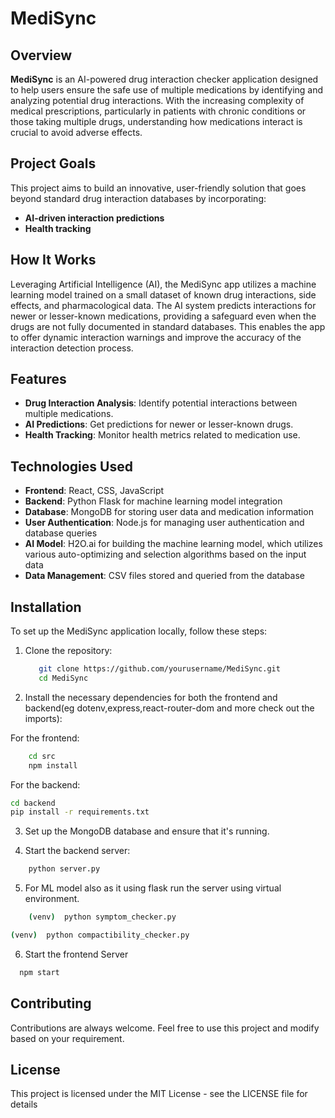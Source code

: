 # MediSync  

## Overview  

**MediSync** is an AI-powered drug interaction checker application designed to help users ensure the safe use of multiple medications by identifying and analyzing potential drug interactions. With the increasing complexity of medical prescriptions, particularly in patients with chronic conditions or those taking multiple drugs, understanding how medications interact is crucial to avoid adverse effects.  

## Project Goals  

This project aims to build an innovative, user-friendly solution that goes beyond standard drug interaction databases by incorporating:  

- **AI-driven interaction predictions**  
- **Health tracking**  

## How It Works  

Leveraging Artificial Intelligence (AI), the MediSync app utilizes a machine learning model trained on a small dataset of known drug interactions, side effects, and pharmacological data. The AI system predicts interactions for newer or lesser-known medications, providing a safeguard even when the drugs are not fully documented in standard databases. This enables the app to offer dynamic interaction warnings and improve the accuracy of the interaction detection process.  

## Features  

- **Drug Interaction Analysis**: Identify potential interactions between multiple medications.  
- **AI Predictions**: Get predictions for newer or lesser-known drugs.  
- **Health Tracking**: Monitor health metrics related to medication use.  

## Technologies Used  

- **Frontend**: React, CSS, JavaScript  
- **Backend**: Python Flask for machine learning model integration  
- **Database**: MongoDB for storing user data and medication information  
- **User Authentication**: Node.js for managing user authentication and database queries  
- **AI Model**: H2O.ai for building the machine learning model, which utilizes various auto-optimizing and selection algorithms based on the input data  
- **Data Management**: CSV files stored and queried from the database  

## Installation  

To set up the MediSync application locally, follow these steps:  

1. Clone the repository:  
   ```bash  
      git clone https://github.com/yourusername/MediSync.git  
      cd MediSync
   ```
2. Install the necessary dependencies for both the frontend and backend(eg dotenv,express,react-router-dom and more check out the imports):

For the frontend:

```bash
    cd src 
    npm install  
```
For the backend:
```bash
cd backend
pip install -r requirements.txt  
```

3.  Set up the MongoDB database and ensure that it's running.

4.  Start the backend server:
```bash
    python server.py  
```

5. For ML model also as it using flask run the server using virtual environment.

```bash
    (venv)  python symptom_checker.py  
```

```bash
(venv)  python compactibility_checker.py  
```

6. Start the frontend Server 
```bash
  npm start
```



## Contributing

Contributions are always welcome.
Feel free to use this project and modify based on your requirement.


## License

This project is licensed under the MIT License - see the LICENSE file for details
